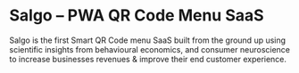 # Salgo – PWA QR Code Menu SaaS

Salgo is the first Smart QR Code menu SaaS built from the ground up using scientific insights from  behavioural economics, and consumer neuroscience to increase businesses revenues & improve their end customer experience. 


 

